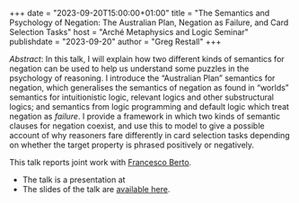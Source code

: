+++
date = "2023-09-20T15:00:00+01:00"
title = "The Semantics and Psychology of Negation: The Australian Plan, Negation as Failure, and Card Selection Tasks"
host = "Arché Metaphysics and Logic Seminar"
publishdate = "2023-09-20"
author = "Greg Restall"
+++

*Abstract*: In this talk, I will explain how two different kinds of semantics for negation can be used to help us understand some puzzles in the psychology of reasoning. I introduce the &ldquo;Australian Plan&rdquo; semantics for negation, which generalises the semantics of negation as found in &ldquo;worlds&rdquo; semantics for intuitionistic logic, relevant logics and other substructural logics; and semantics from logic programming and default logic which treat negation as _failure_. I provide a framework in which two kinds of semantic clauses for negation coexist, and use this to model to give a possible account of why reasoners fare differently in card selection tasks depending on whether the target property is phrased positively or negatively. 

This talk reports joint work with [Francesco Berto](https://www.st-andrews.ac.uk/philosophy/people/fb96).

* The talk is a presentation at 
* The slides of the talk are [available here](/slides/spn-arche-ml.pdf).
